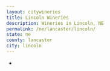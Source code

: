 ```yaml
---
layout: citywineries
title: Lincoln Wineries
description: Wineries in Lincoln, NE
permalink: /ne/lancaster/lincoln/
state: ne
county: lancaster
city: lincoln
---
```

-
